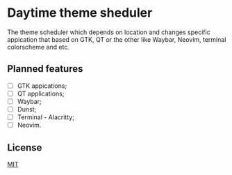 # Daytime theme sheduler

The theme scheduler which depends on location and changes specific appication that based on GTK, QT or the other like Waybar, Neovim, terminal colorscheme and etc.

## Planned features

- [ ] GTK appications;
- [ ] QT applications;
- [ ] Waybar;
- [ ] Dunst;
- [ ] Terminal - Alacritty;
- [ ] Neovim.

## License

[MIT](/LICENSE)
